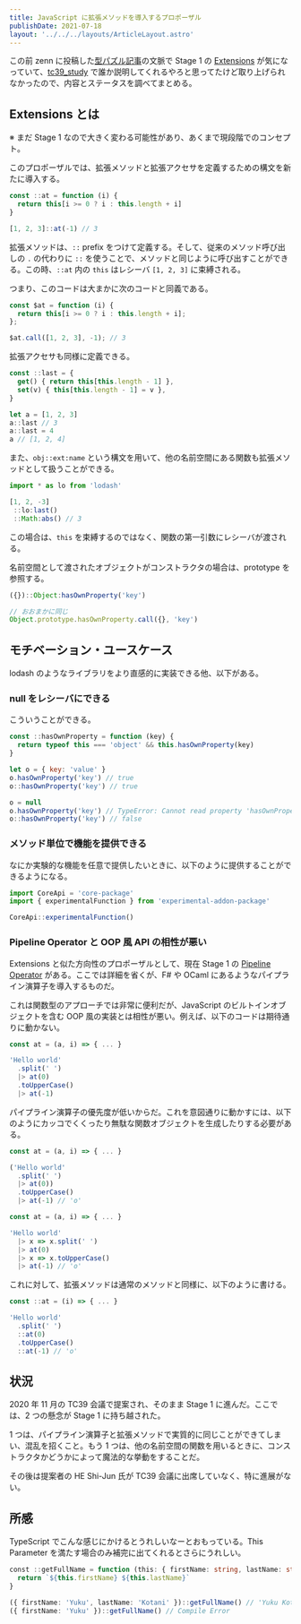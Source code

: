 ```yaml
---
title: JavaScript に拡張メソッドを導入するプロポーザル
publishDate: 2021-07-18
layout: '../../../layouts/ArticleLayout.astro'
---
```


この前 zenn に投稿した[型パズル記事](https://zenn.dev/yuku/articles/45bb0d6cf3da85)の文脈で Stage 1 の [Extensions](https://github.com/tc39/proposal-extensions) が気になっていて、[tc39_study](https://web-study.connpass.com/event/213676/) で誰か説明してくれるやろと思ってたけど取り上げられなかったので、内容とステータスを調べてまとめる。

## Extensions とは

※ まだ Stage 1 なので大きく変わる可能性があり、あくまで現段階でのコンセプト。

このプロポーザルでは、拡張メソッドと拡張アクセサを定義するための構文を新たに導入する。

```js
const ::at = function (i) {
  return this[i >= 0 ? i : this.length + i]
}

[1, 2, 3]::at(-1) // 3
```

拡張メソッドは、`::` prefix をつけて定義する。そして、従来のメソッド呼び出しの `.` の代わりに `::` を使うことで、メソッドと同じように呼び出すことができる。この時、`::at` 内の `this` はレシーバ `[1, 2, 3]` に束縛される。

つまり、このコードは大まかに次のコードと同義である。

```js
const $at = function (i) {
  return this[i >= 0 ? i : this.length + i];
};

$at.call([1, 2, 3], -1); // 3
```

拡張アクセサも同様に定義できる。

```js
const ::last = {
  get() { return this[this.length - 1] },
  set(v) { this[this.length - 1] = v },
}

let a = [1, 2, 3]
a::last // 3
a::last = 4
a // [1, 2, 4]
```

また、`obj::ext:name` という構文を用いて、他の名前空間にある関数も拡張メソッドとして扱うことができる。

```js
import * as lo from 'lodash'

[1, 2, -3]
 ::lo:last()
 ::Math:abs() // 3
```

この場合は、`this` を束縛するのではなく、関数の第一引数にレシーバが渡される。

名前空間として渡されたオブジェクトがコンストラクタの場合は、prototype を参照する。

```js
({})::Object:hasOwnProperty('key')

// おおまかに同じ
Object.prototype.hasOwnProperty.call({}, 'key')
```

## モチベーション・ユースケース

lodash のようなライブラリをより直感的に実装できる他、以下がある。

### null をレシーバにできる

こういうことができる。

```js
const ::hasOwnProperty = function (key) {
  return typeof this === 'object' && this.hasOwnProperty(key)
}

let o = { key: 'value' }
o.hasOwnProperty('key') // true
o::hasOwnProperty('key') // true

o = null
o.hasOwnProperty('key') // TypeError: Cannot read property 'hasOwnProperty' of null
o::hasOwnProperty('key') // false
```

### メソッド単位で機能を提供できる

なにか実験的な機能を任意で提供したいときに、以下のように提供することができるようになる。

```js
import CoreApi = 'core-package'
import { experimentalFunction } from 'experimental-addon-package'

CoreApi::experimentalFunction()
```

### Pipeline Operator と OOP 風 API の相性が悪い

Extensions と似た方向性のプロポーザルとして、現在 Stage 1 の [Pipeline Operator](https://github.com/tc39/proposal-pipeline-operator) がある。ここでは詳細を省くが、F# や OCaml にあるようなパイプライン演算子を導入するものだ。

これは関数型のアプローチでは非常に便利だが、JavaScript のビルトインオブジェクトを含む OOP 風の実装とは相性が悪い。例えば、以下のコードは期待通りに動かない。

```js
const at = (a, i) => { ... }

'Hello world'
  .split(' ')
  |> at(0)
  .toUpperCase()
  |> at(-1)
```

パイプライン演算子の優先度が低いからだ。これを意図通りに動かすには、以下のようにカッコでくくったり無駄な関数オブジェクトを生成したりする必要がある。

```js
const at = (a, i) => { ... }

('Hello world'
  .split(' ')
  |> at(0))
  .toUpperCase()
  |> at(-1) // 'o'
```

```js
const at = (a, i) => { ... }

'Hello world'
  |> x => x.split(' ')
  |> at(0)
  |> x => x.toUpperCase()
  |> at(-1) // 'o'
```

これに対して、拡張メソッドは通常のメソッドと同様に、以下のように書ける。

```js
const ::at = (i) => { ... }

'Hello world'
  .split(' ')
  ::at(0)
  .toUpperCase()
  ::at(-1) // 'o'
```

## 状況

2020 年 11 月の TC39 会議で提案され、そのまま Stage 1 に進んだ。ここでは、2 つの懸念が Stage 1 に持ち越された。

1 つは、パイプライン演算子と拡張メソッドで実質的に同じことができてしまい、混乱を招くこと。もう 1 つは、他の名前空間の関数を用いるときに、コンストラクタかどうかによって魔法的な挙動をすることだ。

その後は提案者の HE Shi-Jun 氏が TC39 会議に出席していなく、特に進展がない。

## 所感

TypeScript でこんな感じにかけるとうれしいなーとおもっている。This Parameter を満たす場合のみ補完に出てくれるとさらにうれしい。

```ts
const ::getFullName = function (this: { firstName: string, lastName: string }) {
  return `${this.firstName} ${this.lastName}`
}

({ firstName: 'Yuku', lastName: 'Kotani' })::getFullName() // 'Yuku Kotani'
({ firstName: 'Yuku' })::getFullName() // Compile Error
```
